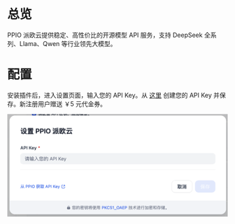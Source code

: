 # 总览

PPIO 派欧云提供稳定、高性价比的开源模型 API 服务，支持 DeepSeek 全系列、Llama、Qwen 等行业领先大模型。

# 配置

安装插件后，进入设置页面，输入您的 API Key。从 [这里](https://ppinfra.com/settings/key-management) 创建您的 API Key 并保存。新注册用户赠送 ￥5 元代金券。

![](_assets/ppio-01.png)

